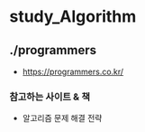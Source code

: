 # study_Algorithm
## ./programmers
- https://programmers.co.kr/


### 참고하는 사이트 & 책
- 알고리즘 문제 해결 전략





